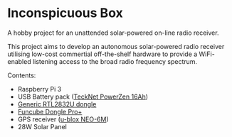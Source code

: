 # Inconspicuous Box

A hobby project for an unattended solar-powered on-line radio receiver.

This project aims to develop an autonomous solar-powered radio receiver utilising low-cost commertial off-the-shelf hardware to provide a WiFi-enabled listening access to the broad radio frequency spectrum.

Contents:
  * Raspberry Pi 3
  * USB Battery pack ([TeckNet PowerZen 16Ah](https://www.amazon.co.uk/gp/product/B00FAU7ZB2))
  * [Generic RTL2832U dongle](http://drm.sourceforge.net/wiki/index.php/RTL2832U_Guidance)
  * [Funcube Dongle Pro+](http://www.funcubedongle.com/)
  * GPS receiver ([u-blox NEO-6M](https://www.u-blox.com/en/product/neo-6-series))
  * 28W Solar Panel
